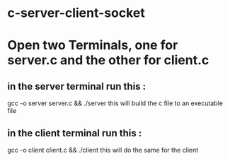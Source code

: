# c-server-client-socket


# Open two Terminals, one for server.c and the other for client.c

## in the server terminal run this : 
  gcc -o server server.c && ./server
  this will build the c file to an executable file

## in the client terminal run this : 
  gcc -o client client.c && ./client
  this will do the same for the client

